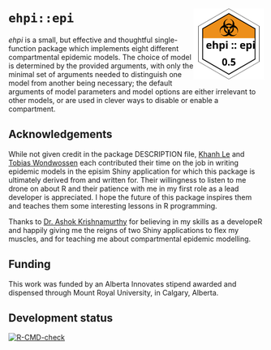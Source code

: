 # `ehpi::epi` <a href="https://bryce-carson.github.io/ehpi/"><img src="man/figures/logo.svg" align="right" height="139" alt="ehpi website" /></a>
*ehpi* is a small, but effective and thoughtful single-function package which
implements eight different compartmental epidemic models. The choice of model is
determined by the provided arguments, with only the minimal set of arguments
needed to distinguish one model from another being necessary; the default
arguments of model parameters and model options are either irrelevant to other
models, or are used in clever ways to disable or enable a compartment.

## Acknowledgements
While not given credit in the package DESCRIPTION file, [Khanh
Le](https://github.com/kle6951/) and [Tobias
Wondwossen](https://github.com/Toby-exe) each contributed their time on the job
in writing epidemic models in the episim Shiny application for which this
package is ultimately derived from and written for. Their willingness to listen
to me drone on about R and their patience with me in my first role as a lead
developer is appreciated. I hope the future of this package inspires them and
teaches them some interesting lessons in R programming.

Thanks to [Dr. Ashok Krishnamurthy](https://github.com/ashokkrish) for believing
in my skills as a developeR and happily giving me the reigns of two Shiny
applications to flex my muscles, and for teaching me about compartmental
epidemic modelling.

## Funding
This work was funded by an Alberta Innovates stipend awarded and dispensed
through Mount Royal University, in Calgary, Alberta.

## Development status
<!-- badges: start -->
[![R-CMD-check](https://github.com/bryce-carson/ehpi/actions/workflows/R-CMD-check.yaml/badge.svg)](https://github.com/bryce-carson/ehpi/actions/workflows/R-CMD-check.yaml)
<!-- badges: end -->
